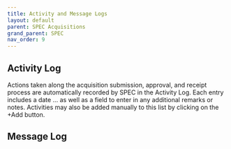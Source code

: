 ```yaml
---
title: Activity and Message Logs
layout: default
parent: SPEC Acquisitions
grand_parent: SPEC
nav_order: 9
---
```


## Activity Log
Actions taken along the acquisition submission, approval, and receipt process are automatically recorded by SPEC in the Activity Log. Each entry includes a date ...  as well as a field to enter in any additional remarks or notes. Activities may also be added manually to this list by clicking on the +Add button.

## Message Log
